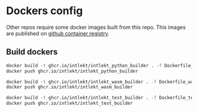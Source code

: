 # Dockers config

Other repos require some docker images built from this repo. This images are published on
[github container registry](https://docs.github.com/en/packages/working-with-a-github-packages-registry/working-with-the-container-registry).

## Build dockers

```bash
docker build -t ghcr.io/intlekt/intlekt_python_builder . -f Dockerfile_python_builder
docker push ghcr.io/intlekt/intlekt_python_builder

docker build -t ghcr.io/intlekt/intlekt_wasm_builder . -f Dockerfile_wasm_builder
docker push ghcr.io/intlekt/intlekt_wasm_builder

docker build -t ghcr.io/intlekt/intlekt_test_builder . -f Dockerfile_test_builder
docker push ghcr.io/intlekt/intlekt_test_builder
```

